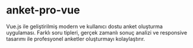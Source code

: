 # anket-pro-vue
Vue.js ile geliştirilmiş modern ve kullanıcı dostu anket oluşturma uygulaması. Farklı soru tipleri, gerçek zamanlı sonuç analizi ve responsive tasarımı ile profesyonel anketler oluşturmayı kolaylaştırır.

